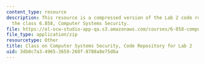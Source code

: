 ```yaml
---
content_type: resource
description: This resource is a compressed version of the Lab 2 code repository for
  the class 6.858, Computer Systems Security.
file: https://ol-ocw-studio-app-qa.s3.amazonaws.com/courses/6-858-computer-systems-security-fall-2014/3db0c7a349653659260f8788a8e75d6a_MIT6_858F14_lab2.zip
file_type: application/zip
resourcetype: Other
title: Class on Computer Systems Security, Code Repository for Lab 2
uid: 3db0c7a3-4965-3659-260f-8788a8e75d6a
---
```

